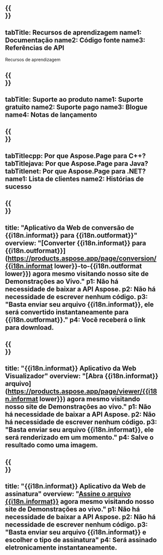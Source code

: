 ﻿---
translation: true
deploy: false
---

{{<section learningresources>}}
---
tabTitle: Recursos de aprendizagem
name1: Documentação
name2: Código fonte
name3: Referências de API
---

Recursos de aprendizagem

{{<section support>}}
---
tabTitle: Suporte ao produto
name1: Suporte gratuito
name2: Suporte pago
name3: Blogue
name4: Notas de lançamento
---

{{<section why>}}
---
tabTitlecpp: Por que Aspose.Page para C++?
tabTitlejava: Por que Aspose.Page para Java?
tabTitlenet: Por que Aspose.Page para .NET?
name1: Lista de clientes
name2: Histórias de sucesso
---

{{<section widgetbackup>}}
---
title: "Aplicativo da Web de conversão de {{i18n.informat}} para {{i18n.outformat}}"
overview: "[Converter {{i18n.informat}} para {{i18n.outformat}}](https://products.aspose.app/page/conversion/{{i18n.informat lower}}-to-{{i18n.outformat lower}}) agora mesmo visitando nosso site de Demonstrações ao Vivo."
p1: Não há necessidade de baixar a API Aspose.
p2: Não há necessidade de escrever nenhum código.
p3: "Basta enviar seu arquivo {{i18n.informat}}, ele será convertido instantaneamente para {{i18n.outformat}}."
p4: Você receberá o link para download.
---

{{<section widgetbackupview>}}
---
title: "{{i18n.informat}} Aplicativo da Web Visualizador"
overview: "[Abra {{i18n.informat}} arquivo](https://products.aspose.app/page/viewer/{{i18n.informat lower}}) agora mesmo visitando nosso site de Demonstrações ao vivo."
p1: Não há necessidade de baixar a API Aspose.
p2: Não há necessidade de escrever nenhum código.
p3: "Basta enviar seu arquivo {{i18n.informat}}, ele será renderizado em um momento."
p4: Salve o resultado como uma imagem.
---

{{<section widgetbackupsign>}}
---
title: "{{i18n.informat}} Aplicativo da Web de assinatura"
overview: "[Assine o arquivo {{i18n.informat}}](https://products.aspose.app/page/signature/xps) agora mesmo visitando nosso site de Demonstrações ao vivo."
p1: Não há necessidade de baixar a API Aspose.
p2: Não há necessidade de escrever nenhum código.
p3: "Basta enviar seu arquivo {{i18n.informat}} e escolher o tipo de assinatura"
p4: Será assinado eletronicamente instantaneamente.
---